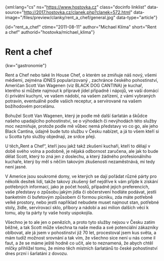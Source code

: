 
{xml:lang="cs" ns="https://www.hostovka.cz" class="docinfo linklist" data-source="http://2017.hostovka.cz/clanek.php?clanek=572.html" data-image="/files/preview/clanky/rent\_a\_chef/general.jpg" data-type="article"}

{id="rent\_a\_chef" ctime="2011-08-11" author="Michael Klíma" short="Rent a chef" authorid="hostovka/michael_klima"}

# Rent a chef

<!-- generated attribute kw by user_udpatekw.sh on 2019-06-30, do not edit -->

{kw="gastronomie"}

Rent a Chef nebo také In House Chef, o kterém se zmiňuje náš nový, všemi médiemi, zejména iDNES popularizovaný , zachránce českého pohostinství, Američan Scott Van Wagenen (viz BLACK DOG CANTINA) je kuchař, kterého si můžete najmout k přípravě jídel případně i nápojů, ve vaši domácí či privátní kuchyni, ve vašem nádobí, na vašem zařízení, z vámi vybraných potravin, eventuálně podle vašich receptur, a servírované na vašem božíhodovém porcelánu.

Bohužel Scott Van Wagenen, který je podle mě další šarlatán a škůdce našeho upadajícího pohostinství, se o výhodách či nevýhodách této služby moc nezmiňuje, protože podle mě vůbec nemá představy vo co go, ale jeho Black Cantina, údajně bude tuto službu v Česku nabízet, a já to všem kteří si u Scotta tyto služby objednají, ze srdce přeji.

U těch„Rent a Chef“, kteří jsou jakž takž zkušení kuchaři, kteří to dělají v době svého volna a podobně, je nějaká odbornost zaručena, ale jak to bude dělat Scott, který to zná jen z doslechu, a který žádného profesionálního kuchaře, který by měl s něčím takovým zkušenosti nezaměstnává, mi tedy není jasné.

V Americe jsou soukromé domy, ve kterých se dají pořádat různé párty pro několik desítek lidí, takže takový zkušený šef nejdříve k vám přijde k získání potřebných informací, jako je počet hostů, případně jejich preferencích, vaše představy o způsobu jakým jídla či občerstvení hodláte podávat, jestli banketním či bufetovým způsobem či formou picniku, zda máte potřebně velké prostory, nebo jestli například nebudete muset najmout stan, potřebné stoly, židle, servírovací sklo, příbory a nádobí a asi milion dalších věcí k tomu, aby ta párty ty vaše hosty uspokojila.

Všechno je to ale jen o penězích, a proto tyto služby nejsou v Česku zatím běžné, a tak Scott může všechna ta naše media a své potenciální zákazníky oblbovat, ale já jsem v pohostinství již 70 let, procestoval jsem kus světa, a mám tudíž možnost srovnání a tak vím, že všechno sice není u nás come il faut, a že se máme ještě hodně co učit, ale to neznamená, že abych chtěl mlčky přihlížel tomu, že mimo těch místních šarlatánů to české pohostinství dnes przní i šarlatáni z dovozu.

